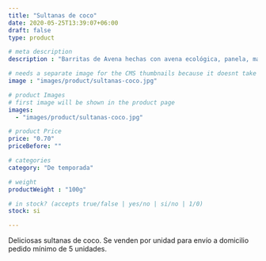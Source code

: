 ```yaml
---
title: "Sultanas de coco"
date: 2020-05-25T13:39:07+06:00
draft: false
type: product

# meta description
description : "Barritas de Avena hechas con avena ecológica, panela, mantequilla, nuez moscada, coco y miel."

# needs a separate image for the CMS thumbnails because it doesnt take arrays (slideshow images)
image : "images/product/sultanas-coco.jpg"

# product Images
# first image will be shown in the product page
images:
  - "images/product/sultanas-coco.jpg"

# product Price
price: "0.70"
priceBefore: ""

# categories
category: "De temporada"

# weight
productWeight : "100g"

# in stock? (accepts true/false | yes/no | si/no | 1/0)
stock: si

---
```


Deliciosas sultanas de coco. Se venden por unidad para envío a domicilio pedido mínimo de 5 unidades.
